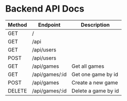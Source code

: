 # Backend API Docs

| Method | Endpoint       | Description         |
| ------ | -------------- | ------------------- |
| GET    | /              |                     |
| GET    | /api           |                     |
| GET    | /api/users     |                     |
| POST   | /api/users     |                     |
| GET    | /api/games     | Get all games       |
| GET    | /api/games/:id | Get one game by id  |
| POST   | /api/games     | Create a new game   |
| DELETE | /api/games/:id | Delete a game by id |
